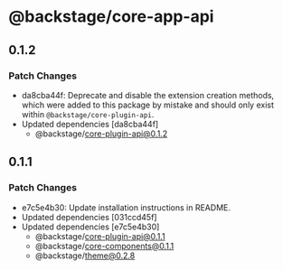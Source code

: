 # @backstage/core-app-api

## 0.1.2

### Patch Changes

- da8cba44f: Deprecate and disable the extension creation methods, which were added to this package by mistake and should only exist within `@backstage/core-plugin-api`.
- Updated dependencies [da8cba44f]
  - @backstage/core-plugin-api@0.1.2

## 0.1.1

### Patch Changes

- e7c5e4b30: Update installation instructions in README.
- Updated dependencies [031ccd45f]
- Updated dependencies [e7c5e4b30]
  - @backstage/core-plugin-api@0.1.1
  - @backstage/core-components@0.1.1
  - @backstage/theme@0.2.8
